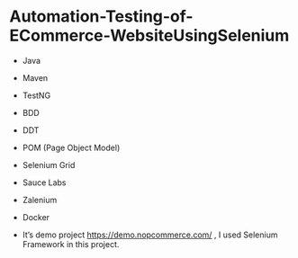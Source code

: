 # Automation-Testing-of-ECommerce-WebsiteUsingSelenium
- Java
- Maven
- TestNG
- BDD
- DDT 
- POM (Page Object Model)
- Selenium Grid
- Sauce Labs
- Zalenium 
- Docker

- It’s demo project https://demo.nopcommerce.com/ , I used Selenium Framework in this project.

